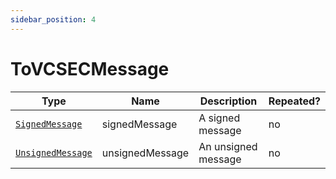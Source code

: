```yaml
---
sidebar_position: 4
---
```


# ToVCSECMessage
Type|Name|Description|Repeated?
-|-|-|-
[`SignedMessage`](other/signedmsg)|signedMessage|A signed message|no
[`UnsignedMessage`](other/unsignedmsg)|unsignedMessage|An unsigned message|no
